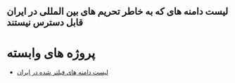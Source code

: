 <div dir=ltr>

## لیست دامنه های که به خاطر تحریم های بین المللی در ایران قابل دسترس نیستند

# پروژه های وابسته
- [لیست دامنه های فیلتر شده در ایران][link-ir-blocked-domain]

</div> 


[link-ir-blocked-domain]: https://github.com/filteryab/ir-blocked-domain
